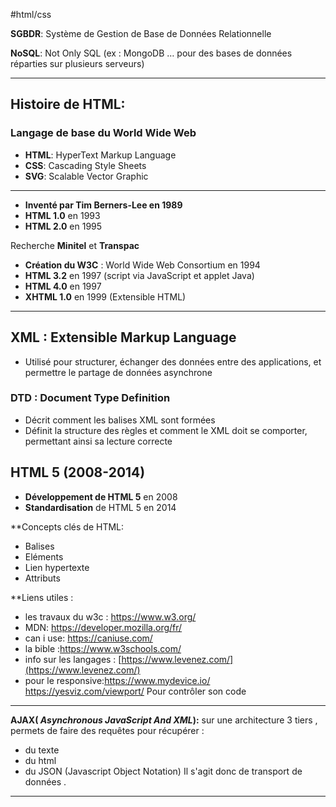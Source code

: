 #html/css 

**SGBDR**: Système de Gestion de Base de Données Relationnelle

**NoSQL**: Not Only SQL (ex : MongoDB … pour des bases de données réparties sur plusieurs serveurs)

---

## Histoire de HTML:

### Langage de base du World Wide Web

- **HTML**: HyperText Markup Language
- **CSS**: Cascading Style Sheets
- **SVG**: Scalable Vector Graphic

---

- **Inventé par Tim Berners-Lee en 1989**
- **HTML 1.0** en 1993
- **HTML 2.0** en 1995

Recherche **Minitel** et **Transpac**

- **Création du W3C** : World Wide Web Consortium en 1994
- **HTML 3.2** en 1997 (script via JavaScript et applet Java)
- **HTML 4.0** en 1997
- **XHTML 1.0** en 1999 (Extensible HTML)

---

## **XML : Extensible Markup Language**

- Utilisé pour structurer, échanger des données entre des applications, et permettre le partage de données asynchrone

### DTD : Document Type Definition

- Décrit comment les balises XML sont formées
- Définit la structure des règles et comment le XML doit se comporter, permettant ainsi sa lecture correcte

## **HTML 5 (2008-2014)**

- **Développement de HTML 5** en 2008
- **Standardisation** de HTML 5 en 2014

**Concepts clés de HTML:
- Balises 
- Eléments 
- Lien hypertexte 
- Attributs

**Liens utiles :
- les travaux du w3c : https://www.w3.org/
- MDN: https://developer.mozilla.org/fr/
- can i use: https://caniuse.com/
- la bible :https://www.w3schools.com/
- info sur les langages : [https://www.levenez.com/](https://www.levenez.com/)
- pour le responsive:https://www.mydevice.io/   https://yesviz.com/viewport/
Pour contrôler son code
--- 
**AJAX( _Asynchronous JavaScript And XML_):**
sur une architecture 3 tiers , permets de faire des requêtes pour récupérer :
- du texte 
- du html 
- du JSON (Javascript Object Notation)
Il s'agit donc de transport de données .
---

